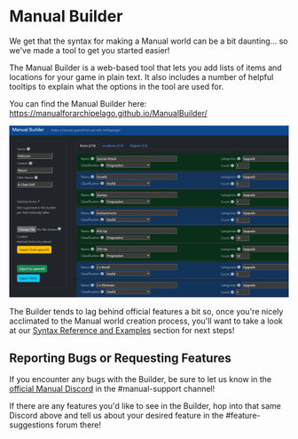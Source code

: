 # Manual Builder
We get that the syntax for making a Manual world can be a bit daunting... so we've made a tool to get you started easier!

The Manual Builder is a web-based tool that lets you add lists of items and locations for your game in plain text. It also includes a number of helpful tooltips to explain what the options in the tool are used for.

You can find the Manual Builder here: https://manualforarchipelago.github.io/ManualBuilder/

![Manual Builder screenshot 1](../img/resources/manual-builder-screenshot1.png)

The Builder tends to lag behind official features a bit so, once you're nicely acclimated to the Manual world creation process, you'll want to take a look at our [Syntax Reference and Examples](../README.md#syntax-reference-and-examples) section for next steps!

## Reporting Bugs or Requesting Features
If you encounter any bugs with the Builder, be sure to let us know in the [official Manual Discord](https://discord.gg/T5bcsVHByx) in the #manual-support channel!

If there are any features you'd like to see in the Builder, hop into that same Discord above and tell us about your desired feature in the #feature-suggestions forum there!
